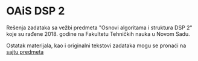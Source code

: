 # OAiS DSP 2

Rešenja zadataka sa vežbi predmeta "Osnovi algoritama i struktura DSP 2" koje su rađene 2018. godine na Fakultetu Tehničkih nauka u Novom Sadu. 

Ostatak materijala, kao i originalni tekstovi zadataka mogu se pronaći na [sajtu predmeta](http://www.rt-rk.uns.ac.rs/predmeti/e2/oais-dsp-2-osnovi-algoritama-i-struktura-dsp-2)
